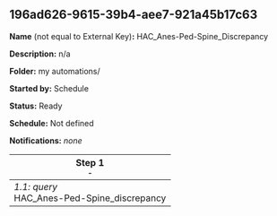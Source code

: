 ## 196ad626-9615-39b4-aee7-921a45b17c63

**Name** (not equal to External Key)**:** HAC_Anes-Ped-Spine_Discrepancy

**Description:** n/a

**Folder:** my automations/

**Started by:** Schedule

**Status:** Ready

**Schedule:** Not defined

**Notifications:** _none_


| Step 1<br>_<small>-</small>_ |
| --- |
| _1.1: query_<br>HAC_Anes-Ped-Spine_discrepancy |

